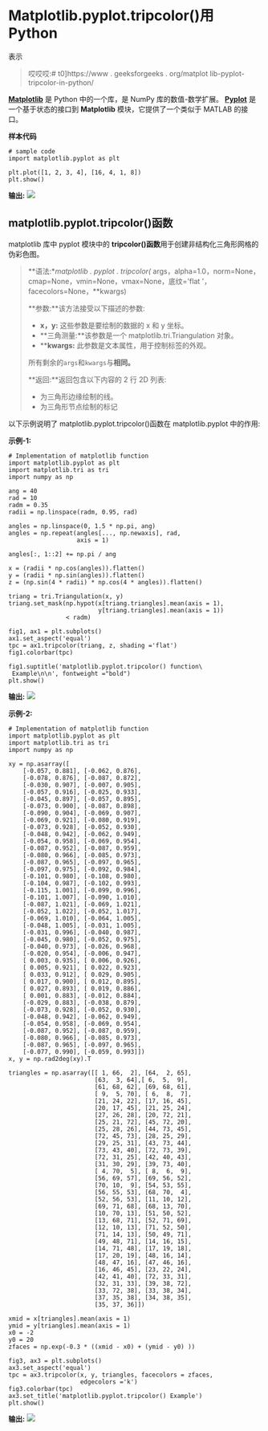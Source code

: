# Matplotlib.pyplot.tripcolor()用 Python

表示

> 哎哎哎:# t0]https://www . geeksforgeeks . org/matplot lib-pyplot-tripcolor-in-python/

**[Matplotlib](https://www.geeksforgeeks.org/python-introduction-matplotlib/)** 是 Python 中的一个库，是 NumPy 库的数值-数学扩展。 **[Pyplot](https://www.geeksforgeeks.org/pyplot-in-matplotlib/)** 是一个基于状态的接口到 **Matplotlib** 模块，它提供了一个类似于 MATLAB 的接口。

**样本代码**

```
# sample code
import matplotlib.pyplot as plt 

plt.plot([1, 2, 3, 4], [16, 4, 1, 8]) 
plt.show() 
```

**输出:**
![](img/318b2f71555c93680d9f59450380bc8c.png)

## matplotlib.pyplot.tripcolor()函数

matplotlib 库中 pyplot 模块中的 **tripcolor()函数**用于创建非结构化三角形网格的伪彩色图。

> **语法:**matplotlib . pyplot . tripcolor(* args，alpha=1.0，norm=None，cmap=None，vmin=None，vmax=None，底纹='flat '，facecolors=None，**kwargs)
> 
> **参数:**该方法接受以下描述的参数:
> 
> *   **x，y:** 这些参数是要绘制的数据的 x 和 y 坐标。
> *   **三角测量:**该参数是一个 matplotlib.tri.Triangulation 对象。
> *   ****kwargs:** 此参数是文本属性，用于控制标签的外观。
> 
> 所有剩余的`args`和`kwargs`与**相同。**
> 
> **返回:**返回包含以下内容的 2 行 2D 列表:
> 
> *   为三角形边缘绘制的线。
> *   为三角形节点绘制的标记

以下示例说明了 matplotlib.pyplot.tripcolor()函数在 matplotlib.pyplot 中的作用:

**示例-1:**

```
# Implementation of matplotlib function
import matplotlib.pyplot as plt
import matplotlib.tri as tri
import numpy as np

ang = 40
rad = 10
radm = 0.35
radii = np.linspace(radm, 0.95, rad)

angles = np.linspace(0, 1.5 * np.pi, ang)
angles = np.repeat(angles[..., np.newaxis], rad,
                   axis = 1)

angles[:, 1::2] += np.pi / ang

x = (radii * np.cos(angles)).flatten()
y = (radii * np.sin(angles)).flatten()
z = (np.sin(4 * radii) * np.cos(4 * angles)).flatten()

triang = tri.Triangulation(x, y)
triang.set_mask(np.hypot(x[triang.triangles].mean(axis = 1),
                         y[triang.triangles].mean(axis = 1))
                < radm)

fig1, ax1 = plt.subplots()
ax1.set_aspect('equal')
tpc = ax1.tripcolor(triang, z, shading ='flat')
fig1.colorbar(tpc)

fig1.suptitle('matplotlib.pyplot.tripcolor() function\
 Example\n\n', fontweight ="bold")
plt.show()
```

**输出:**
![](img/365cf1a19538aa62ec114782ecd2bb3d.png)

**示例-2:**

```
# Implementation of matplotlib function
import matplotlib.pyplot as plt
import matplotlib.tri as tri
import numpy as np

xy = np.asarray([
    [-0.057, 0.881], [-0.062, 0.876], 
    [-0.078, 0.876], [-0.087, 0.872],
    [-0.030, 0.907], [-0.007, 0.905],
    [-0.057, 0.916], [-0.025, 0.933],
    [-0.045, 0.897], [-0.057, 0.895], 
    [-0.073, 0.900], [-0.087, 0.898],
    [-0.090, 0.904], [-0.069, 0.907],
    [-0.069, 0.921], [-0.080, 0.919],
    [-0.073, 0.928], [-0.052, 0.930],
    [-0.048, 0.942], [-0.062, 0.949],
    [-0.054, 0.958], [-0.069, 0.954],
    [-0.087, 0.952], [-0.087, 0.959],
    [-0.080, 0.966], [-0.085, 0.973],
    [-0.087, 0.965], [-0.097, 0.965],
    [-0.097, 0.975], [-0.092, 0.984],
    [-0.101, 0.980], [-0.108, 0.980],
    [-0.104, 0.987], [-0.102, 0.993], 
    [-0.115, 1.001], [-0.099, 0.996],
    [-0.101, 1.007], [-0.090, 1.010], 
    [-0.087, 1.021], [-0.069, 1.021],
    [-0.052, 1.022], [-0.052, 1.017], 
    [-0.069, 1.010], [-0.064, 1.005],
    [-0.048, 1.005], [-0.031, 1.005],
    [-0.031, 0.996], [-0.040, 0.987],
    [-0.045, 0.980], [-0.052, 0.975],
    [-0.040, 0.973], [-0.026, 0.968],
    [-0.020, 0.954], [-0.006, 0.947],
    [ 0.003, 0.935], [ 0.006, 0.926],
    [ 0.005, 0.921], [ 0.022, 0.923],
    [ 0.033, 0.912], [ 0.029, 0.905],
    [ 0.017, 0.900], [ 0.012, 0.895],
    [ 0.027, 0.893], [ 0.019, 0.886],
    [ 0.001, 0.883], [-0.012, 0.884],
    [-0.029, 0.883], [-0.038, 0.879],
    [-0.073, 0.928], [-0.052, 0.930], 
    [-0.048, 0.942], [-0.062, 0.949],
    [-0.054, 0.958], [-0.069, 0.954],
    [-0.087, 0.952], [-0.087, 0.959],
    [-0.080, 0.966], [-0.085, 0.973],
    [-0.087, 0.965], [-0.097, 0.965],
    [-0.077, 0.990], [-0.059, 0.993]])
x, y = np.rad2deg(xy).T

triangles = np.asarray([[ 1, 66,  2], [64,  2, 65], 
                        [63,  3, 64],[ 6,  5,  9],
                        [61, 68, 62], [69, 68, 61], 
                        [ 9,  5, 70], [ 6,  8,  7],
                        [21, 24, 22], [17, 16, 45], 
                        [20, 17, 45], [21, 25, 24],
                        [27, 26, 28], [20, 72, 21],
                        [25, 21, 72], [45, 72, 20],
                        [25, 28, 26], [44, 73, 45],
                        [72, 45, 73], [28, 25, 29], 
                        [29, 25, 31], [43, 73, 44], 
                        [73, 43, 40], [72, 73, 39], 
                        [72, 31, 25], [42, 40, 43], 
                        [31, 30, 29], [39, 73, 40],
                        [ 4, 70,  5], [ 8,  6,  9],
                        [56, 69, 57], [69, 56, 52],
                        [70, 10,  9], [54, 53, 55], 
                        [56, 55, 53], [68, 70,  4],
                        [52, 56, 53], [11, 10, 12],
                        [69, 71, 68], [68, 13, 70], 
                        [10, 70, 13], [51, 50, 52], 
                        [13, 68, 71], [52, 71, 69], 
                        [12, 10, 13], [71, 52, 50], 
                        [71, 14, 13], [50, 49, 71],
                        [49, 48, 71], [14, 16, 15], 
                        [14, 71, 48], [17, 19, 18],
                        [17, 20, 19], [48, 16, 14],
                        [48, 47, 16], [47, 46, 16], 
                        [16, 46, 45], [23, 22, 24],
                        [42, 41, 40], [72, 33, 31],
                        [32, 31, 33], [39, 38, 72], 
                        [33, 72, 38], [33, 38, 34], 
                        [37, 35, 38], [34, 38, 35],
                        [35, 37, 36]])

xmid = x[triangles].mean(axis = 1)
ymid = y[triangles].mean(axis = 1)
x0 = -2
y0 = 20
zfaces = np.exp(-0.3 * ((xmid - x0) + (ymid - y0) ))

fig3, ax3 = plt.subplots()
ax3.set_aspect('equal')
tpc = ax3.tripcolor(x, y, triangles, facecolors = zfaces,
                    edgecolors ='k')
fig3.colorbar(tpc)
ax3.set_title('matplotlib.pyplot.tripcolor() Example')
plt.show()
```

**输出:**
![](img/e0512ae4874e21698cdb042f100ab4a6.png)